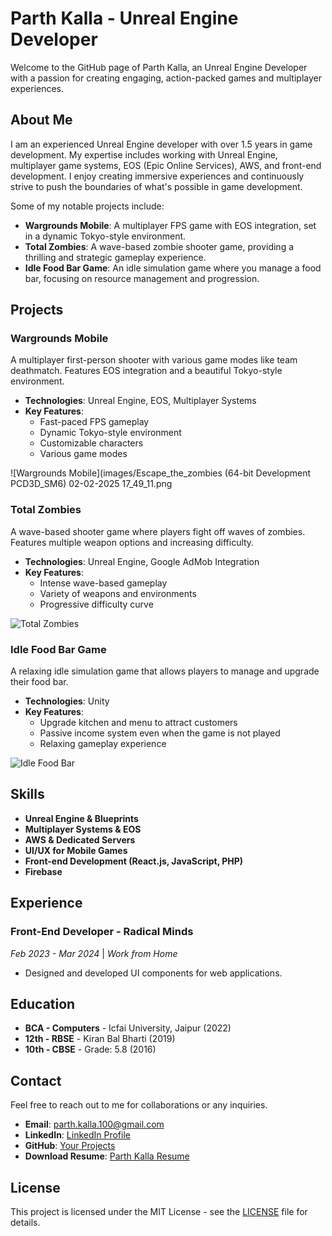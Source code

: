 # Parth Kalla - Unreal Engine Developer

Welcome to the GitHub page of Parth Kalla, an Unreal Engine Developer with a passion for creating engaging, action-packed games and multiplayer experiences.

## About Me

I am an experienced Unreal Engine developer with over 1.5 years in game development. My expertise includes working with Unreal Engine, multiplayer game systems, EOS (Epic Online Services), AWS, and front-end development. I enjoy creating immersive experiences and continuously strive to push the boundaries of what's possible in game development.

Some of my notable projects include:

- **Wargrounds Mobile**: A multiplayer FPS game with EOS integration, set in a dynamic Tokyo-style environment.
- **Total Zombies**: A wave-based zombie shooter game, providing a thrilling and strategic gameplay experience.
- **Idle Food Bar Game**: An idle simulation game where you manage a food bar, focusing on resource management and progression.

## Projects

### Wargrounds Mobile
A multiplayer first-person shooter with various game modes like team deathmatch. Features EOS integration and a beautiful Tokyo-style environment.

- **Technologies**: Unreal Engine, EOS, Multiplayer Systems
- **Key Features**:
  - Fast-paced FPS gameplay
  - Dynamic Tokyo-style environment
  - Customizable characters
  - Various game modes

![Wargrounds Mobile](images/Escape_the_zombies (64-bit Development PCD3D_SM6)  02-02-2025 17_49_11.png
### Total Zombies
A wave-based shooter game where players fight off waves of zombies. Features multiple weapon options and increasing difficulty.

- **Technologies**: Unreal Engine, Google AdMob Integration
- **Key Features**:
  - Intense wave-based gameplay
  - Variety of weapons and environments
  - Progressive difficulty curve

![Total Zombies](images/totalzombies1.jpg)

### Idle Food Bar Game
A relaxing idle simulation game that allows players to manage and upgrade their food bar.

- **Technologies**: Unity
- **Key Features**:
  - Upgrade kitchen and menu to attract customers
  - Passive income system even when the game is not played
  - Relaxing gameplay experience

![Idle Food Bar](images/idlefood1.jpg)

## Skills

- **Unreal Engine & Blueprints**
- **Multiplayer Systems & EOS**
- **AWS & Dedicated Servers**
- **UI/UX for Mobile Games**
- **Front-end Development (React.js, JavaScript, PHP)**
- **Firebase**

## Experience

### Front-End Developer - Radical Minds
*Feb 2023 - Mar 2024* | *Work from Home*

- Designed and developed UI components for web applications.

## Education

- **BCA - Computers** - Icfai University, Jaipur (2022)
- **12th - RBSE** - Kiran Bal Bharti (2019)
- **10th - CBSE** - Grade: 5.8 (2016)

## Contact

Feel free to reach out to me for collaborations or any inquiries.

- **Email**: [parth.kalla.100@gmail.com](mailto:parth.kalla.100@gmail.com)
- **LinkedIn**: [LinkedIn Profile](https://www.linkedin.com/in/parth-kalla-b864a6240)
- **GitHub**: [Your Projects]([https://github.com/your-github-profile](https://github.com/parthkalla/parthkalla))
- **Download Resume**: [Parth Kalla Resume](ParthKallaResume.pdf)

## License

This project is licensed under the MIT License - see the [LICENSE](LICENSE) file for details.
